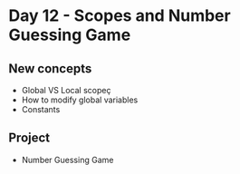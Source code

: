 # Day 12 - Scopes and Number Guessing Game

## New concepts

- Global VS Local scopeç
- How to modify global variables
- Constants

## Project

- Number Guessing Game

